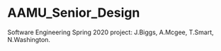 # AAMU_Senior_Design
Software Engineering Spring 2020 project: J.Biggs, A.Mcgee, T.Smart, N.Washington.
